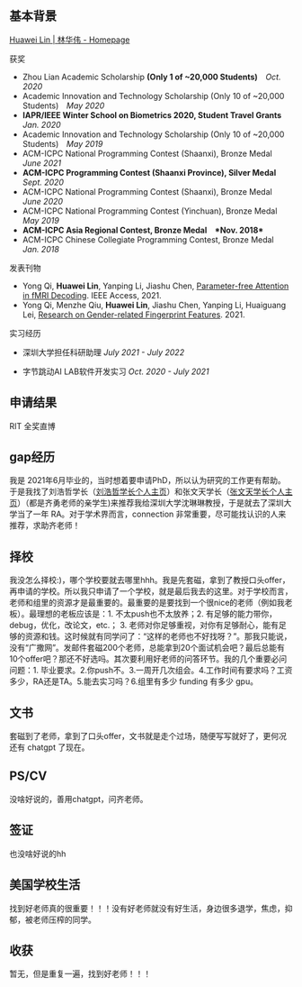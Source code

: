 ## 基本背景

[Huawei Lin | 林华伟 - Homepage](https://huaweilin.net/)

获奖

- Zhou Lian Academic Scholarship **(Only 1 of ~20,000 Students)** *Oct. 2020*
- Academic Innovation and Technology Scholarship (Only 10 of ~20,000 Students) *May 2020*
- **IAPR/IEEE Winter School on Biometrics 2020, Student Travel Grants** *Jan. 2020*
- Academic Innovation and Technology Scholarship (Only 10 of ~20,000 Students) *May 2019*
- ACM-ICPC National Programming Contest (Shaanxi), Bronze Medal *June 2021*
- **ACM-ICPC Programming Contest (Shaanxi Province), Silver Medal** *Sept. 2020*
- ACM-ICPC National Programming Contest (Shaanxi), Bronze Medal *June 2020*
- ACM-ICPC National Programming Contest (Yinchuan), Bronze Medal *May 2019*
- **ACM-ICPC Asia Regional Contest, Bronze Medal \*Nov. 2018\***
- ACM-ICPC Chinese Collegiate Programming Contest, Bronze Medal *Jan. 2018*

发表刊物

- Yong Qi, **Huawei Lin**, Yanping Li, Jiashu Chen, [Parameter-free Attention in fMRI Decoding](https://ieeexplore.ieee.org/document/9386094). IEEE Access, 2021.
- Yong Qi, Menzhe Qiu, **Huawei Lin**, Jiashu Chen, Yanping Li, Huaiguang Lei, [Research on Gender-related Fingerprint Features](https://arxiv.org/abs/2108.08233). 2021.

实习经历

- 深圳大学担任科研助理 *July 2021 - July 2022*

- 字节跳动AI LAB软件开发实习 *Oct. 2020 - July 2021*

## 申请结果

RIT 全奖直博

## gap经历

我是 2021年6月毕业的，当时想着要申请PhD，所以认为研究的工作更有帮助。于是我找了刘浩哲学长（[刘浩哲学长个人主页](https://haozheliu-st.github.io/)）和张文天学长（[张文天学长个人主页](https://wentianzhang-ml.github.io/)）（都是齐勇老师的亲学生)来推荐我给深圳大学沈琳琳教授，于是就去了深圳大学当了一年 RA。对于学术界而言，connection 非常重要，尽可能找认识的人来推荐，求助齐老师！

## 择校

我没怎么择校:)，哪个学校要就去哪里hhh。我是先套磁，拿到了教授口头offer，再申请的学校。所以我只申请了一个学校，就是最后我去的这里。对于学校而言，老师和组里的资源才是最重要的。最重要的是要找到一个很nice的老师（例如我老板）。最理想的老板应该是：1. 不太push也不太放养；2. 有足够的能力带你，debug，优化，改论文，etc.； 3. 老师对你足够重视，对你有足够耐心，能有足够的资源和钱。这时候就有同学问了：“这样的老师也不好找呀？”。那我只能说，没有“广撒网”。发邮件套磁200个老师，总能拿到20个面试机会吧？最后总能有10个offer吧？那还不好选吗。其次要利用好老师的问答环节。我的几个重要必问问题：1. 毕业要求。2.你push不。3.一周开几次组会。4.工作时间有要求吗？工资多少，RA还是TA。5.能去实习吗？6.组里有多少 funding 有多少 gpu。

## 文书

套磁到了老师，拿到了口头offer，文书就是走个过场，随便写写就好了，更何况还有 chatgpt 了现在。

## PS/CV

没啥好说的，善用chatgpt，问齐老师。

## 签证

也没啥好说的hh

## 美国学校生活

找到好老师真的很重要！！！没有好老师就没有好生活，身边很多退学，焦虑，抑郁，被老师压榨的同学。

## 收获

暂无，但是重复一遍，找到好老师！！！